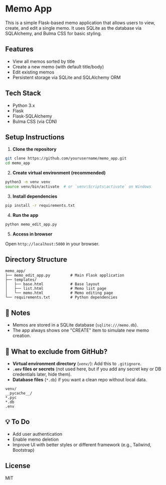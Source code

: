 # Memo App

This is a simple Flask-based memo application that allows users to view, create, and edit a single memo. It uses SQLite as the database via SQLAlchemy, and Bulma CSS for basic styling.

## Features

- View all memos sorted by title
- Create a new memo (with default title/body)
- Edit existing memos
- Persistent storage via SQLite and SQLAlchemy ORM

## Tech Stack

- Python 3.x
- Flask
- Flask-SQLAlchemy
- Bulma CSS (via CDN)

## Setup Instructions

1. **Clone the repository**

```bash
git clone https://github.com/yourusername/memo_app.git
cd memo_app
```

2. **Create virtual environment (recommended)**

```bash
python3 -m venv venv
source venv/bin/activate  # or `venv\Scripts\activate` on Windows
```

3. **Install dependencies**

```bash
pip install -r requirements.txt
```

4. **Run the app**

```bash
python memo_edit_app.py
```

5. **Access in browser**

Open `http://localhost:5000` in your browser.

## Directory Structure

```
memo_app/
├── memo_edit_app.py         # Main Flask application
├── templates/
│   ├── base.html            # Base layout
│   ├── list.html            # Memo list page
│   └── memo.html            # Memo editing page
└── requirements.txt         # Python dependencies
```

## 📌 Notes

- Memos are stored in a SQLite database (`sqlite:///memo.db`).
- The app always shows one "CREATE" item to simulate new memo creation.

## 🔐 What to exclude from GitHub?

- **Virtual environment directory** (`venv/`): Add this to `.gitignore`.
- **`.env` files or secrets** (not used here, but if you add any secret key or DB credentials later, hide them).
- **Database files** (`*.db`) if you want a clean repo without local data.

```
venv/
__pycache__/
*.pyc
*.db
.env
```

## 💡 To Do

- Add user authentication
- Enable memo deletion
- Improve UI with better styles or different framework (e.g., Tailwind, Bootstrap)

## License

MIT
